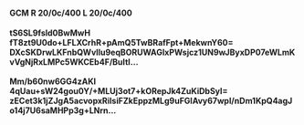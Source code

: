 #### GCM R 20/0c/400 L 20/0c/400
**tS6SL9fsld0BwMwH**<br/>**fT8zt9U0do+LFLXCrhR+pAmQ5TwBRafFpt+MekwnY60=**<br/>**DXcSKDrwLKFnbQWvIlu9eqBORUWAGIxPWsjcz1UN9wJByxDP07eWLmKvVgNjRxLMPc5WKCEb4F/BuItI...**<br/><br/>
**Mm/b60nw6GG4zAKI**<br/>**4qUau+sW24gou0Y/+MLUj3ot7+kORepJk4ZuKiDbSyI=**<br/>**zECet3k1jZJgA5acvopxRilsiFZkEppzMLg9uFGlAvy67wpI/nDm1KpQ4agJo14j7U6saMHPp3g+LNrn...**